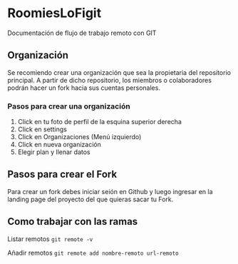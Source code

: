 # RoomiesLoFigit

Documentación de flujo de trabajo remoto con GIT

## Organización

Se recomiendo crear una organización que sea la propietaria del repositorio principal. A partir de dicho repositorio, los miembros o colaboradores podrán hacer un fork hacia sus cuentas personales.

### Pasos para crear una organización

1. Click en tu foto de perfil de la esquina superior derecha
2. Click en settings
3. Click en Organizaciones (Menú izquierdo)
4. Click en nueva organización
5. Elegir plan y llenar datos

## Pasos para crear el Fork

Para crear un fork debes iniciar seión en Github y luego ingresar en la landing page del proyecto del que quieras sacar tu Fork.

## Como trabajar con las ramas

Listar remotos
`git remote -v`

Añadir remotos
`git remote add nombre-remoto url-remoto`

